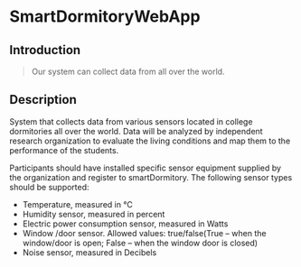 # SmartDormitoryWebApp

## Introduction

> Our system can collect data from all over the world.

## Description

System that collects data from various sensors located in college dormitories all over the world. Data will be analyzed by independent research organization to evaluate the living conditions and map them to the performance of the students. 

Participants should have installed specific sensor equipment supplied by the organization and register to smartDormitory.
The following sensor types should be supported:
  -	Temperature, measured in °C
  -	Humidity sensor, measured in percent
  -	Electric power consumption sensor, measured in Watts 
  -	Window /door sensor. Allowed values: true/false(True – when the window/door is open; False – when the window door is closed)
  -	Noise sensor, measured in Decibels
